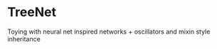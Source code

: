 TreeNet
=======

Toying with neural net inspired networks + oscillators and mixin style inheritance
